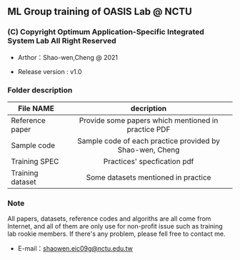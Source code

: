 ## ML Group training of OASIS Lab @ NCTU

### (C) Copyright Optimum Application-Specific Integrated System Lab All Right Reserved

- Arthor：Shao-wen,Cheng @ 2021

- Release version : v1.0

### Folder description

| File NAME                                 | decription                  |
| ------------------------------------------|:---------------------------:|
| Reference paper                           | Provide some papers which mentioned in practice PDF   |
| Sample code                               | Sample code of each practice provided by Shao-wen, Cheng            |
| Training SPEC                             | Practices' specfication pdf            |
| Training dataset                          | Some datasets mentioned in practice            |


### Note
All papers, datasets, reference codes and algoriths are all come from Internet, and all of them are only use for non-profit issue such as training lab rookie members.
If there's any problem, please fell free to contact me.
- E-mail：shaowen.eic09g@nctu.edu.tw
